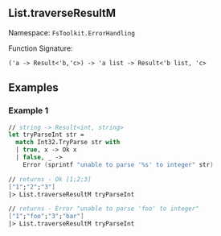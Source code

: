 ## List.traverseResultM

Namespace: `FsToolkit.ErrorHandling`

Function Signature:

```
('a -> Result<'b,'c>) -> 'a list -> Result<'b list, 'c>
```

## Examples

### Example 1

```fsharp
// string -> Result<int, string>
let tryParseInt str =
  match Int32.TryParse str with
  | true, x -> Ok x
  | false, _ -> 
    Error (sprintf "unable to parse '%s' to integer" str)

// returns - Ok [1;2;3]
["1";"2";"3"]
|> List.traverseResultM tryParseInt 

// returns - Error "unable to parse 'foo' to integer"
["1";"foo";"3";"bar"]
|> List.traverseResultM tryParseInt 
```